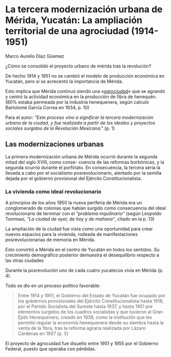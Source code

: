 # La tercera modernización urbana de Mérida, Yucatán: La ampliación territorial de una agrociudad (1914-1951)

Marco Aurelio Díaz Güemez

¿Cómo se consolidó el proyecto urbano de mérida tras la revolución?

De hecho 1914 y 1951 no se cambió el modelo de producción económica en Yucatán, pero sí se acrecentó la importancia de Mérida.

Esto implica que Mérida continuó siendo una *«[agrociudad](agrociudad.md)»* que se agrandó y centró la actividad económica en la producción de fibra de henequén. (80% estaba permeada por la industria henequenera, según calculó Bartolomé García Correa en 1934, p. 10)

Para el autor: *"Este proceso vino a significar la tercera modernización urbana de la ciudad, y fue realizada a partir de los ideales y proyectos sociales surgidos de la Revolución Mexicana."* (p. 1)

## Las modernizaciones urbanas

La primera modernización urbana de Mérida ocurrió durante la segunda mitad del siglo XVIII, como conse- cuencia de las reformas borbónicas, y la segunda ocurrió durante el porfiriato. En consecuencia, la tercera sería la llevada a cabo por el socialismo posrevolucionario, alentado por la semilla dejada por el gobierno provisional del Ejército Constitucionalista.

### La vivienda como ideal revolucionario

A principios de los años 1950 la nueva periferia de Mérida era un conglomerado de colonias que habían surgido como consecuencia del ideal revolucionario de terminar con el *"problema inquilinario"* (según Leopoldo Tommasi, *"La ciudad de ayer, de hoy y de mañana"*, citado en la p. 13)

La ampliación de la ciudad fue vista como una oportunidad para crear nuevos espacios para la vivienda, rodeada de manifestaciones posrevolucionarias de memoria en Mérida.

Esto convirtió a Mérida en el centro de Yucatán en todos los sentidos. Su crecimiento demográfico posterior demuestra el desequilibrio respecto a las otras ciudades

Durante la posrevolución uno de cada cuatro yucatecos vivía en Mérida (p. 4).

Todo se dio en un proceso político favorable:

 > 
 > Entre 1914 y 1951, el Gobierno del Estado de Yucatán fue ocupado por los gobiernos provisionales del Ejército Constitucionalista hasta 1918, por el Partido Socialista del Sureste hasta 1937, y hasta 1951 por elementos surgidos de los cuadros socialistas y que tuvieron al Gran Ejido Henequenero, creado en 1938, como la institución que les permitió regular la economía henequenera desde su siembra hasta la venta de la fibra, tras la reforma agraria realizada por Lázaro Cárdenas en 1937 (p. 5)

El proyecto de agrocuidad fue disuelto entre 1951 y 1955 por el Gobierno Federal, puesto que operaba con pérdidas.
